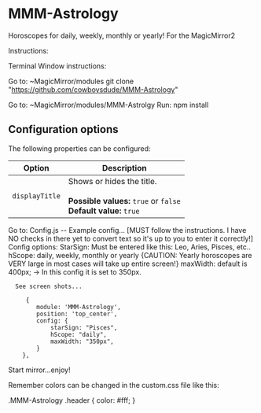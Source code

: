 # MMM-Astrology
Horoscopes for daily, weekly, monthly or yearly!  For the MagicMirror2

Instructions:

Terminal Window instructions:

Go to:
~MagicMirror/modules
git clone "https://github.com/cowboysdude/MMM-Astrology"

Go to:
~MagicMirror/modules/MMM-Astrolgy
Run:  npm install

## Configuration options

The following properties can be configured:

| Option | Description
| --- | ---
| `displayTitle` | Shows or hides the title.  <br><br> **Possible values:** `true` or `false` <br> **Default value:** `true`

Go to:
Config.js -- Example config...
    [MUST follow the instructions.  I have NO checks in there yet to convert text so it's up to you to enter it correctly!]
      Config options:
      StarSign: Must be entered like this:  Leo, Aries, Pisces, etc.. 
      hScope: daily, weekly, monthly or yearly {CAUTION:  Yearly horoscopes are VERY large in most cases will take up entire screen!}
      maxWidth:  default is 400px;  ->  In this config it is set to 350px. 
      
      See screen shots...     

         {
			module: 'MMM-Astrology',
			position: 'top_center',
			config: {
				starSign: "Pisces",
				hScope: "daily",
				maxWidth: "350px",
			}
		},

Start mirror...enjoy!

Remember colors can be changed in the custom.css file like this:

.MMM-Astrology .header {
	color: #fff;
	}
	
	
